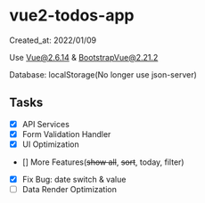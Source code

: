# vue2-todos-app

Created_at: 2022/01/09

Use Vue@2.6.14 & BootstrapVue@2.21.2

Database: localStorage(No longer use json-server)

## Tasks

- [x] API Services
- [x] Form Validation Handler
- [x] UI Optimization
- [] More Features(~~show all~~, ~~sort~~, today, filter)
- [x] Fix Bug: date switch & value
- [ ] Data Render Optimization
